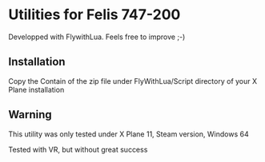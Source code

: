 # Utilities for Felis 747-200
Developped with FlywithLua. Feels free to improve ;-)
## Installation
Copy the Contain of the zip file under FlyWithLua/Script directory of your X Plane installation


## Warning
This utility was only tested under X Plane 11, Steam version, Windows 64

Tested with VR, but without great success

